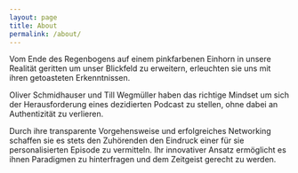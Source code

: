 ```yaml
---
layout: page
title: About
permalink: /about/
---
```


Vom Ende des Regenbogens auf einem pinkfarbenen Einhorn in unsere Realität geritten um unser Blickfeld zu erweitern, erleuchten sie uns mit ihren getoasteten Erkenntnissen.

Oliver Schmidhauser und Till Wegmüller haben das richtige Mindset um sich der Herausforderung eines dezidierten Podcast zu stellen, ohne dabei an Authentizität zu verlieren.

Durch ihre transparente Vorgehensweise und erfolgreiches Networking schaffen sie es stets den Zuhörenden den Eindruck einer für sie personalisierten Episode zu vermitteln. Ihr innovativer Ansatz ermöglicht es ihnen Paradigmen zu hinterfragen und dem Zeitgeist gerecht zu werden.
